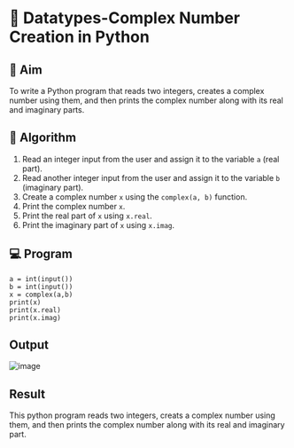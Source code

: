 # 🧮 Datatypes-Complex Number Creation in Python

## 🎯 Aim
To write a Python program that reads two integers, creates a complex number using them, and then prints the complex number along with its real and imaginary parts.

## 🧠 Algorithm
1. Read an integer input from the user and assign it to the variable `a` (real part).
2. Read another integer input from the user and assign it to the variable `b` (imaginary part).
3. Create a complex number `x` using the `complex(a, b)` function.
4. Print the complex number `x`.
5. Print the real part of `x` using `x.real`.
6. Print the imaginary part of `x` using `x.imag`.

## 💻 Program
```
a = int(input())
b = int(input())
x = complex(a,b)
print(x)
print(x.real)
print(x.imag)
```

## Output
![image](https://github.com/user-attachments/assets/f0b58341-49a4-4d23-aa39-0698cf4ed280)

## Result
This python program reads two integers, creats a complex number using them, and then prints the complex number along with its real and imaginary part.
